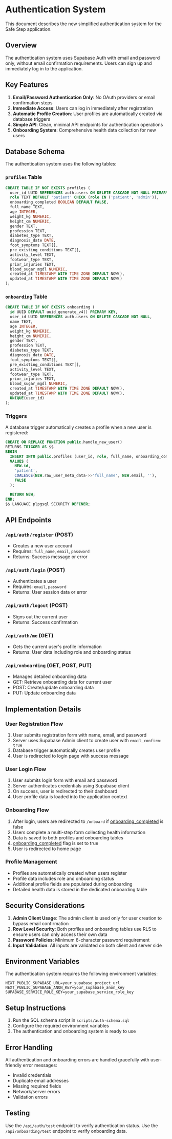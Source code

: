 # Authentication System

This document describes the new simplified authentication system for the Safe Step application.

## Overview

The authentication system uses Supabase Auth with email and password only, without email confirmation requirements. Users can sign up and immediately log in to the application.

## Key Features

1. **Email/Password Authentication Only**: No OAuth providers or email confirmation steps
2. **Immediate Access**: Users can log in immediately after registration
3. **Automatic Profile Creation**: User profiles are automatically created via database triggers
4. **Simple API**: Clean, minimal API endpoints for authentication operations
5. **Onboarding System**: Comprehensive health data collection for new users

## Database Schema

The authentication system uses the following tables:

### `profiles` Table

```sql
CREATE TABLE IF NOT EXISTS profiles (
  user_id UUID REFERENCES auth.users ON DELETE CASCADE NOT NULL PRIMARY KEY,
  role TEXT DEFAULT 'patient' CHECK (role IN ('patient', 'admin')),
  onboarding_completed BOOLEAN DEFAULT FALSE,
  full_name TEXT,
  age INTEGER,
  weight_kg NUMERIC,
  height_cm NUMERIC,
  gender TEXT,
  profession TEXT,
  diabetes_type TEXT,
  diagnosis_date DATE,
  foot_symptoms TEXT[],
  pre_existing_conditions TEXT[],
  activity_level TEXT,
  footwear_type TEXT,
  prior_injuries TEXT,
  blood_sugar_mgdl NUMERIC,
  created_at TIMESTAMP WITH TIME ZONE DEFAULT NOW(),
  updated_at TIMESTAMP WITH TIME ZONE DEFAULT NOW()
);
```

### `onboarding` Table

```sql
CREATE TABLE IF NOT EXISTS onboarding (
  id UUID DEFAULT uuid_generate_v4() PRIMARY KEY,
  user_id UUID REFERENCES auth.users ON DELETE CASCADE NOT NULL,
  name TEXT,
  age INTEGER,
  weight_kg NUMERIC,
  height_cm NUMERIC,
  gender TEXT,
  profession TEXT,
  diabetes_type TEXT,
  diagnosis_date DATE,
  foot_symptoms TEXT[],
  pre_existing_conditions TEXT[],
  activity_level TEXT,
  footwear_type TEXT,
  prior_injuries TEXT,
  blood_sugar_mgdl NUMERIC,
  created_at TIMESTAMP WITH TIME ZONE DEFAULT NOW(),
  updated_at TIMESTAMP WITH TIME ZONE DEFAULT NOW(),
  UNIQUE(user_id)
);
```

### Triggers

A database trigger automatically creates a profile when a new user is registered:

```sql
CREATE OR REPLACE FUNCTION public.handle_new_user()
RETURNS TRIGGER AS $$
BEGIN
  INSERT INTO public.profiles (user_id, role, full_name, onboarding_completed)
  VALUES (
    NEW.id,
    'patient',
    COALESCE(NEW.raw_user_meta_data->>'full_name', NEW.email, ''),
    FALSE
  );

  RETURN NEW;
END;
$$ LANGUAGE plpgsql SECURITY DEFINER;
```

## API Endpoints

### `/api/auth/register` (POST)

- Creates a new user account
- Requires: `full_name`, `email`, `password`
- Returns: Success message or error

### `/api/auth/login` (POST)

- Authenticates a user
- Requires: `email`, `password`
- Returns: User session data or error

### `/api/auth/logout` (POST)

- Signs out the current user
- Returns: Success confirmation

### `/api/auth/me` (GET)

- Gets the current user's profile information
- Returns: User data including role and onboarding status

### `/api/onboarding` (GET, POST, PUT)

- Manages detailed onboarding data
- GET: Retrieve onboarding data for current user
- POST: Create/update onboarding data
- PUT: Update onboarding data

## Implementation Details

### User Registration Flow

1. User submits registration form with name, email, and password
2. Server uses Supabase Admin client to create user with `email_confirm: true`
3. Database trigger automatically creates user profile
4. User is redirected to login page with success message

### User Login Flow

1. User submits login form with email and password
2. Server authenticates credentials using Supabase client
3. On success, user is redirected to their dashboard
4. User profile data is loaded into the application context

### Onboarding Flow

1. After login, users are redirected to `/onboard` if [onboarding_completed](file:///c:/Users/Manus/OneDrive/Desktop/projecs/ss-V3/scripts/auth-schema.sql#L75-L75) is false
2. Users complete a multi-step form collecting health information
3. Data is saved to both profiles and onboarding tables
4. [onboarding_completed](file:///c:/Users/Manus/OneDrive/Desktop/projecs/ss-V3/scripts/auth-schema.sql#L75-L75) flag is set to true
5. User is redirected to home page

### Profile Management

- Profiles are automatically created when users register
- Profile data includes role and onboarding status
- Additional profile fields are populated during onboarding
- Detailed health data is stored in the dedicated onboarding table

## Security Considerations

1. **Admin Client Usage**: The admin client is used only for user creation to bypass email confirmation
2. **Row Level Security**: Both profiles and onboarding tables use RLS to ensure users can only access their own data
3. **Password Policies**: Minimum 6-character password requirement
4. **Input Validation**: All inputs are validated on both client and server side

## Environment Variables

The authentication system requires the following environment variables:

```
NEXT_PUBLIC_SUPABASE_URL=your_supabase_project_url
NEXT_PUBLIC_SUPABASE_ANON_KEY=your_supabase_anon_key
SUPABASE_SERVICE_ROLE_KEY=your_supabase_service_role_key
```

## Setup Instructions

1. Run the SQL schema script in `scripts/auth-schema.sql`
2. Configure the required environment variables
3. The authentication and onboarding system is ready to use

## Error Handling

All authentication and onboarding errors are handled gracefully with user-friendly error messages:

- Invalid credentials
- Duplicate email addresses
- Missing required fields
- Network/server errors
- Validation errors

## Testing

Use the `/api/auth/test` endpoint to verify authentication status.
Use the `/api/onboarding/test` endpoint to verify onboarding data.
